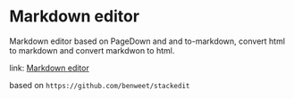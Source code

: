 Markdown editor
==============

Markdown editor based on PageDown and and to-markdown, convert html to markdown and convert markdwon to html.



link: [Markdown editor](https://markdown.w3cub.com/)


based on `https://github.com/benweet/stackedit`

